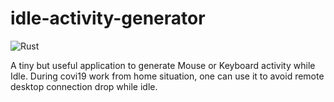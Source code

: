 # idle-activity-generator
![Rust](https://github.com/PuspenduBanerjee/idle-activity-generator/workflows/Rust/badge.svg)
 
A tiny but useful application to generate Mouse or Keyboard activity while Idle. During covi19 work from home situation, one can use it to avoid remote desktop connection drop while idle.

